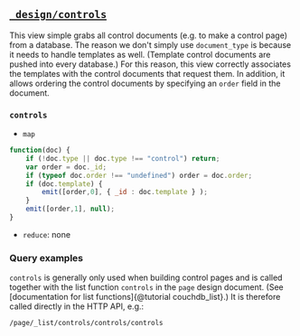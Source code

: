 ## [`_design/controls`](https://github.com/nEDM-TUM/nEDM-Interface/blob/master/_default_data/controls.json)

This view simple grabs all control documents (e.g. to make a control page) from
a database.  The reason we don't simply use `document_type` is because it needs
to handle templates as well.  (Template control documents are pushed into every
database.)  For this reason, this view correctly associates the templates with
the control documents that request them.  In addition, it allows ordering the
control documents by specifying an `order` field in the document.

### `controls`

* `map`
```javascript
function(doc) {
    if (!doc.type || doc.type !== "control") return;
    var order = doc._id;
    if (typeof doc.order !== "undefined") order = doc.order;
    if (doc.template) {
        emit([order,0], { _id : doc.template } );
    }
    emit([order,1], null);
}
```
* `reduce`: none

### Query examples

`controls` is generally only used when building control pages and is called
together with the list function `controls` in the `page` design document.  (See
[documentation for list functions]{@tutorial couchdb_list}.)  It is therefore
called directly in the HTTP API, e.g.:

```bash
/page/_list/controls/controls/controls
```

